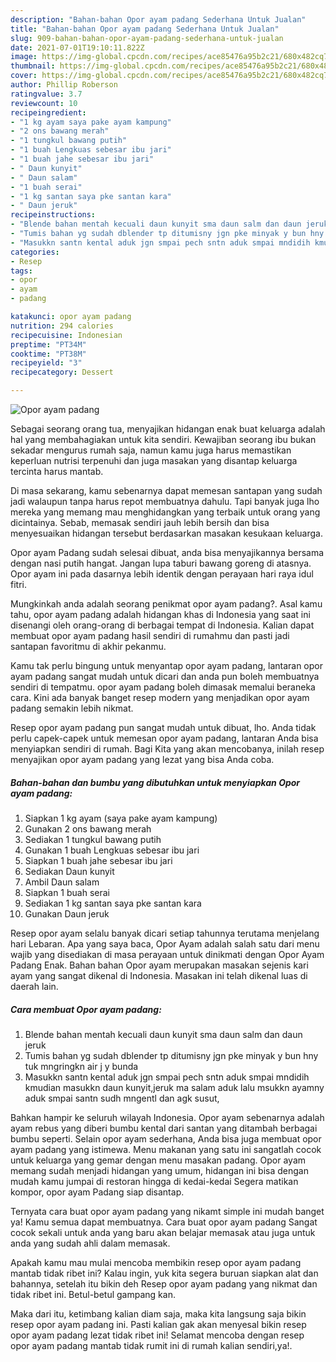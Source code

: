 ```yaml
---
description: "Bahan-bahan Opor ayam padang Sederhana Untuk Jualan"
title: "Bahan-bahan Opor ayam padang Sederhana Untuk Jualan"
slug: 909-bahan-bahan-opor-ayam-padang-sederhana-untuk-jualan
date: 2021-07-01T19:10:11.822Z
image: https://img-global.cpcdn.com/recipes/ace85476a95b2c21/680x482cq70/opor-ayam-padang-foto-resep-utama.jpg
thumbnail: https://img-global.cpcdn.com/recipes/ace85476a95b2c21/680x482cq70/opor-ayam-padang-foto-resep-utama.jpg
cover: https://img-global.cpcdn.com/recipes/ace85476a95b2c21/680x482cq70/opor-ayam-padang-foto-resep-utama.jpg
author: Phillip Roberson
ratingvalue: 3.7
reviewcount: 10
recipeingredient:
- "1 kg ayam saya pake ayam kampung"
- "2 ons bawang merah"
- "1 tungkul bawang putih"
- "1 buah Lengkuas sebesar ibu jari"
- "1 buah jahe sebesar ibu jari"
- " Daun kunyit"
- " Daun salam"
- "1 buah serai"
- "1 kg santan saya pke santan kara"
- " Daun jeruk"
recipeinstructions:
- "Blende bahan mentah kecuali daun kunyit sma daun salm dan daun jeruk"
- "Tumis bahan yg sudah dblender tp ditumisny jgn pke minyak y bun hny tuk mngringkn air j y bunda"
- "Masukkn santn kental aduk jgn smpai pech sntn aduk smpai mndidih kmudian masukkn daun kunyit,jeruk ma salam aduk lalu msukkn ayamny aduk smpai santn sudh mngentl dan agk susut,"
categories:
- Resep
tags:
- opor
- ayam
- padang

katakunci: opor ayam padang 
nutrition: 294 calories
recipecuisine: Indonesian
preptime: "PT34M"
cooktime: "PT38M"
recipeyield: "3"
recipecategory: Dessert

---
```



![Opor ayam padang](https://img-global.cpcdn.com/recipes/ace85476a95b2c21/680x482cq70/opor-ayam-padang-foto-resep-utama.jpg)

Sebagai seorang orang tua, menyajikan hidangan enak buat keluarga adalah hal yang membahagiakan untuk kita sendiri. Kewajiban seorang ibu bukan sekadar mengurus rumah saja, namun kamu juga harus memastikan keperluan nutrisi terpenuhi dan juga masakan yang disantap keluarga tercinta harus mantab.

Di masa  sekarang, kamu sebenarnya dapat memesan santapan yang sudah jadi walaupun tanpa harus repot membuatnya dahulu. Tapi banyak juga lho mereka yang memang mau menghidangkan yang terbaik untuk orang yang dicintainya. Sebab, memasak sendiri jauh lebih bersih dan bisa menyesuaikan hidangan tersebut berdasarkan masakan kesukaan keluarga. 

Opor ayam Padang sudah selesai dibuat, anda bisa menyajikannya bersama dengan nasi putih hangat. Jangan lupa taburi bawang goreng di atasnya. Opor ayam ini pada dasarnya lebih identik dengan perayaan hari raya idul fitri.

Mungkinkah anda adalah seorang penikmat opor ayam padang?. Asal kamu tahu, opor ayam padang adalah hidangan khas di Indonesia yang saat ini disenangi oleh orang-orang di berbagai tempat di Indonesia. Kalian dapat membuat opor ayam padang hasil sendiri di rumahmu dan pasti jadi santapan favoritmu di akhir pekanmu.

Kamu tak perlu bingung untuk menyantap opor ayam padang, lantaran opor ayam padang sangat mudah untuk dicari dan anda pun boleh membuatnya sendiri di tempatmu. opor ayam padang boleh dimasak memalui beraneka cara. Kini ada banyak banget resep modern yang menjadikan opor ayam padang semakin lebih nikmat.

Resep opor ayam padang pun sangat mudah untuk dibuat, lho. Anda tidak perlu capek-capek untuk memesan opor ayam padang, lantaran Anda bisa menyiapkan sendiri di rumah. Bagi Kita yang akan mencobanya, inilah resep menyajikan opor ayam padang yang lezat yang bisa Anda coba.

<!--inarticleads1-->

##### Bahan-bahan dan bumbu yang dibutuhkan untuk menyiapkan Opor ayam padang:

1. Siapkan 1 kg ayam (saya pake ayam kampung)
1. Gunakan 2 ons bawang merah
1. Sediakan 1 tungkul bawang putih
1. Gunakan 1 buah Lengkuas sebesar ibu jari
1. Siapkan 1 buah jahe sebesar ibu jari
1. Sediakan  Daun kunyit
1. Ambil  Daun salam
1. Siapkan 1 buah serai
1. Sediakan 1 kg santan saya pke santan kara
1. Gunakan  Daun jeruk


Resep opor ayam selalu banyak dicari setiap tahunnya terutama menjelang hari Lebaran. Apa yang saya baca, Opor Ayam adalah salah satu dari menu wajib yang disediakan di masa perayaan untuk dinikmati dengan Opor Ayam Padang Enak. Bahan bahan Opor ayam merupakan masakan sejenis kari ayam yang sangat dikenal di Indonesia. Masakan ini telah dikenal luas di daerah lain. 

<!--inarticleads2-->

##### Cara membuat Opor ayam padang:

1. Blende bahan mentah kecuali daun kunyit sma daun salm dan daun jeruk
1. Tumis bahan yg sudah dblender tp ditumisny jgn pke minyak y bun hny tuk mngringkn air j y bunda
1. Masukkn santn kental aduk jgn smpai pech sntn aduk smpai mndidih kmudian masukkn daun kunyit,jeruk ma salam aduk lalu msukkn ayamny aduk smpai santn sudh mngentl dan agk susut,


Bahkan hampir ke seluruh wilayah Indonesia. Opor ayam sebenarnya adalah ayam rebus yang diberi bumbu kental dari santan yang ditambah berbagai bumbu seperti. Selain opor ayam sederhana, Anda bisa juga membuat opor ayam padang yang istimewa. Menu makanan yang satu ini sangatlah cocok untuk keluarga yang gemar dengan menu masakan padang. Opor ayam memang sudah menjadi hidangan yang umum, hidangan ini bisa dengan mudah kamu jumpai di restoran hingga di kedai-kedai Segera matikan kompor, opor ayam Padang siap disantap. 

Ternyata cara buat opor ayam padang yang nikamt simple ini mudah banget ya! Kamu semua dapat membuatnya. Cara buat opor ayam padang Sangat cocok sekali untuk anda yang baru akan belajar memasak atau juga untuk anda yang sudah ahli dalam memasak.

Apakah kamu mau mulai mencoba membikin resep opor ayam padang mantab tidak ribet ini? Kalau ingin, yuk kita segera buruan siapkan alat dan bahannya, setelah itu bikin deh Resep opor ayam padang yang nikmat dan tidak ribet ini. Betul-betul gampang kan. 

Maka dari itu, ketimbang kalian diam saja, maka kita langsung saja bikin resep opor ayam padang ini. Pasti kalian gak akan menyesal bikin resep opor ayam padang lezat tidak ribet ini! Selamat mencoba dengan resep opor ayam padang mantab tidak rumit ini di rumah kalian sendiri,ya!.


